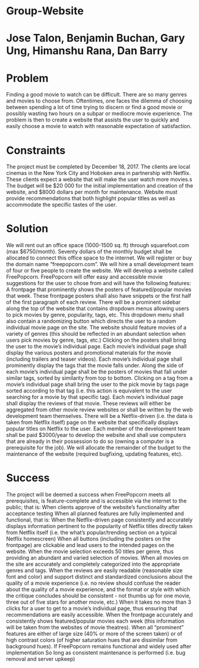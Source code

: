 # Group-Website
# Jose Talon, Benjamin Buchan, Gary Ung, Himanshu Rana, Dan Barry

# Problem
Finding a good movie to watch can be difficult. There are so many genres and movies
to choose from. Oftentimes, one faces the dilemma of choosing between spending a
lot of time trying to discern or find a good movie or possibly wasting two hours on a
subpar or mediocre movie experience. The problem is then to create a website that
assists the user to quickly and easily choose a movie to watch with reasonable
expectation of satisfaction.

# Constraints
The project must be completed by December 18, 2017.
The clients are local cinemas in the New York City and Hoboken area in partnership
with Netflix.
These clients expect a website that will make the user watch more movies.s
The budget will be $20 000 for the initial implementation and creation of the website,
and $8000 dollars per month for maintenance.
Website must provide recommendations that both highlight popular titles as well as
accommodate the specific tastes of the user.

# Solution
We will rent out an office space (1000-1500 sq. ft) through squarefoot.com (max
$6750/month).
Seventy dollars of the monthly budget shall be allocated to connect this office space
to the internet.
We will register or buy the domain name “freepopcorn.com”.
We will hire a small development team of four or five people to create the website.
We will develop a website called FreePopcorn. FreePopcorn will offer easy and
accessible movie suggestions for the user to chose from and will have the following
features:
A frontpage that prominently shows the posters of featured/popular movies
that week.
These frontpage posters shall also have snippets or the first half of the first
paragraph of each review.
There will be a prominent sidebar along the top of the website that contains
dropdown menus allowing users to pick movies by genre, popularity, tags, etc.
This dropdown menu shall also contain a randomizing button which directs the
user to a random individual movie page on the site.
The website should feature movies of a variety of genres (this should be
reflected in an abundant selection when users pick movies by genre, tags, etc.)
Clicking on the posters shall bring the user to the movie’s individual page.
Each movie’s individual page shall display the various posters and promotional
materials for the movie (including trailers and teaser videos).
Each movie’s individual page shall prominently display the tags that the movie
falls under.
Along the side of each movie’s individual page shall be the posters of movies
that fall under similar tags, sorted by similarity from top to bottom.
Clicking on a tag from a movie’s individual page shall bring the user to the pick
movie by tags page sorted according to that tag (i.e. this action is equivalent
to the user searching for a movie by that specific tag).
Each movie’s individual page shall display the reviews of that movie.
These reviews will either be aggregated from other movie review websites or
shall be written by the web development team themselves.
There will be a Netflix-driven (i.e. the data is taken from Netflix itself) page on
the website that specifically displays popular titles on Netflix to the user.
Each member of the development team shall be paid $3000/year to develop the
website and shall use computers that are already in their possession to do so (owning
a computer is a prerequisite for the job).
We will allocate the remainder of the budget to the maintenance of the website
(required bugfixing, updating features, etc).

# Success
The project will be deemed a success when FreePopcorn meets all prerequisites, is
feature-complete and is accessible via the internet to the public; that is:
When clients approve of the website’s functionality after acceptance testing
When all planned features are fully implemented and functional, that is:
When the Netflix-driven page consistently and accurately displays
information pertinent to the popularity of Netflix titles directly taken
from Netflix itself (i.e. the what’s popular/trending section on a typical
Netflix homescreen)
When all buttons (including the posters on the frontpage) are clickable
and lead users to the intended pages on the website.
When the movie selection exceeds 50 titles per genre, thus providing an
abundant and varied selection of movies.
When all movies on the site are accurately and completely categorized
into the appropriate genres and tags.
When the reviews are easily readable (reasonable size font and color)
and support distinct and standardized conclusions about the quality of a
movie experience (i.e. no review should confuse the reader about the
quality of a movie experience, and the format or style with which the
critique concludes should be consistent - not thumbs up for one movie,
three out of five stars for another movie, etc.)
When it takes no more than 3 clicks for a user to get to a movie’s
individual page, thus ensuring that recommendations are easily
accessible.
When the frontpage accurately and consistently shows featured/popular
movies each week (this information will be taken from the websites of
movie theatres).
When all “prominent” features are either of large size (40% or more of
the screen taken) or of high contrast colors (of higher saturation hues
that are dissimilar from background hues).
If FreePopcorn remains functional and widely used after implementation
So long as consistent maintenance is performed (i.e. bug removal and server
upkeep)